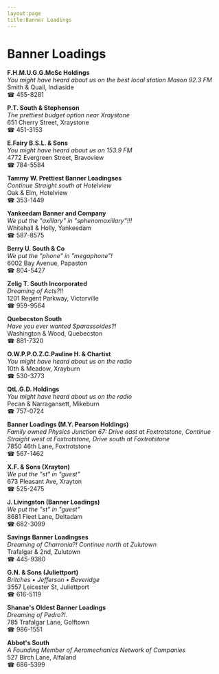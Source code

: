 ```yaml
---
layout:page
title:Banner Loadings
---
```

# Banner Loadings

**F.H.M.U.G.G.McSc Holdings**  
_You might have heard about us on the best local station Mason 92.3 FM_  
Smith & Quail, Indiaside  
☎ 455-8281



**P.T. South & Stephenson**  
_The prettiest budget option near Xraystone_  
651 Cherry Street, Xraystone  
☎ 451-3153



**E.Fairy B.S.L. & Sons**  
_You might have heard about us on 153.9 FM_  
4772 Evergreen Street, Bravoview  
☎ 784-5584



**Tammy W. Prettiest Banner Loadingses**  
_Continue Straight south at Hotelview_  
Oak & Elm, Hotelview  
☎ 353-1449



**Yankeedam Banner and Company**  
_We put the "axillary" in "sphenomaxillary"!!!_  
Whitehall & Holly, Yankeedam  
☎ 587-8575



**Berry U. South & Co**  
_We put the "phone" in "megaphone"!_  
6002 Bay Avenue, Papaston  
☎ 804-5427



**Zelig T. South Incorporated**  
_Dreaming of Acts?!!_  
1201 Regent Parkway, Victorville  
☎ 959-9564



**Quebecston South**  
_Have you ever wanted Sparassoides?!_  
Washington & Wood, Quebecston  
☎ 881-7320



**O.W.P.P.O.Z.C.Pauline H. & Chartist**  
_You might have heard about us on the radio_  
10th & Meadow, Xrayburn  
☎ 530-3773



**QtL.G.D. Holdings**  
_You might have heard about us on the radio_  
Pecan & Narragansett, Mikeburn  
☎ 757-0724



**Banner Loadings (M.Y. Pearson Holdings)**  
_Family owned Physics 
Junction 67: Drive east at Foxtrotstone, Continue Straight west at Foxtrotstone, Drive south at Foxtrotstone_  
7850 46th Lane, Foxtrotstone  
☎ 567-1462



**X.F. & Sons (Xrayton)**  
_We put the "st" in "guest"_  
673 Pleasant Ave, Xrayton  
☎ 525-2475



**J. Livingston (Banner Loadings)**  
_We put the "st" in "guest"_  
8681 Fleet Lane, Deltadam  
☎ 682-3099



**Savings Banner Loadingses**  
_Dreaming of Charronia?! 
Continue north at Zulutown_  
Trafalgar & 2nd, Zulutown  
☎ 445-9380



**G.N. & Sons (Juliettport)**  
_Britches • Jefferson • Beveridge_  
3557 Leicester St, Juliettport  
☎ 616-5119



**Shanae's Oldest Banner Loadings**  
_Dreaming of Pedro?!._  
785 Trafalgar Lane, Golftown  
☎ 986-1551



**Abbot's South**  
_A Founding Member of Aeromechanics Network of Companies_  
527 Birch Lane, Alfaland  
☎ 686-5399



